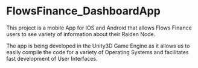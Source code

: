 # FlowsFinance_DashboardApp
This project is a mobile App for IOS and Android that allows Flows Finance users to see variety of information about their Raiden Node.

The app is being developed in the Unity3D Game Engine as it allows us to easily compile the code for a variety of Operating Systems and facilitates fast development of User Interfaces.
